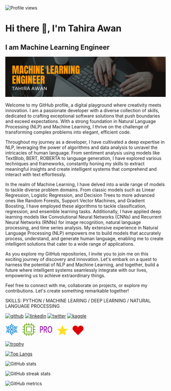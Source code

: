 ![Profile views](https://gpvc.arturio.dev/tahira2910)  

# Hi there 👋, I'm Tahira Awan
## I am Machine Learning Engineer
![I am Machine Learning Engineer](3.png)

Welcome to my GitHub profile, a digital playground where creativity meets innovation. I am a passionate developer with a diverse collection of skills, dedicated to crafting exceptional software solutions that push boundaries and exceed expectations. With a strong foundation in Natural Language Processing (NLP) and Machine Learning, I thrive on the challenge of transforming complex problems into elegant, efficient code.

Throughout my journey as a developer, I have cultivated a deep expertise in NLP, leveraging the power of algorithms and data analysis to unravel the intricacies of human language. From sentiment analysis using models like TextBlob, BERT, ROBERTA to language generation, I have explored various techniques and frameworks, constantly honing my skills to extract meaningful insights and create intelligent systems that comprehend and interact with text effortlessly.

In the realm of Machine Learning, I have delved into a wide range of models to tackle diverse problem domains. From classic models such as Linear Regression, Logistic Regression, and Decision Trees to more advanced ones like Random Forests, Support Vector Machines, and Gradient Boosting, I have employed these algorithms to tackle classification, regression, and ensemble learning tasks. Additionally, I have applied deep learning models like Convolutional Neural Networks (CNNs) and Recurrent Neural Networks (RNNs) for image recognition, natural language processing, and time series analysis.
My extensive experience in Natural Language Processing (NLP) empowers me to build models that accurately process, understand, and generate human language, enabling me to create intelligent solutions that cater to a wide range of applications.

As you explore my GitHub repositories, I invite you to join me on this exciting journey of discovery and innovation. Let's embark on a quest to harness the potential of NLP and Machine Learning, and together, build a future where intelligent systems seamlessly integrate with our lives, empowering us to achieve extraordinary things.

Feel free to connect with me, collaborate on projects, or explore my contributions. Let's create something remarkable together!

SKILLS: PYTHON / MACHINE LEARING / DEEP LEARNING / NATURAL LANGUAGE PROCESSING


[<img src='https://cdn.jsdelivr.net/npm/simple-icons@3.0.1/icons/github.svg' alt='github' height='40'>](https://github.com/tahira2910)  [<img src='https://cdn.jsdelivr.net/npm/simple-icons@3.0.1/icons/linkedin.svg' alt='linkedin' height='40'>](https://www.linkedin.com/in/tahirabibi/)  [<img src='https://cdn.jsdelivr.net/npm/simple-icons@3.0.1/icons/twitter.svg' alt='twitter' height='40'>](https://twitter.com/Tahira_awan10)  [<img src='https://cdn.jsdelivr.net/npm/simple-icons@3.0.1/icons/kaggle.svg' alt='kaggle' height='40'>](https://www.kaggle.com/alaajah)  

<a href='https://archiveprogram.github.com/'><img src='https://raw.githubusercontent.com/acervenky/animated-github-badges/master/assets/acbadge.gif' width='40' height='40'></a> <a href='https://docs.github.com/en/developers'><img src='https://raw.githubusercontent.com/acervenky/animated-github-badges/master/assets/devbadge.gif' width='40' height='40'></a> <a href='https://github.com/pricing'><img src='https://raw.githubusercontent.com/acervenky/animated-github-badges/master/assets/pro.gif' width='40' height='40'></a> <a href='https://stars.github.com/'><img src='https://raw.githubusercontent.com/acervenky/animated-github-badges/master/assets/starbadge.gif' width='35' height='35'></a> <a href='https://docs.github.com/en/github/supporting-the-open-source-community-with-github-sponsors'><img src='https://raw.githubusercontent.com/acervenky/animated-github-badges/master/assets/sponsorbadge.gif' width='35' height='35'></a> 

[![trophy](https://github-profile-trophy.vercel.app/?username=tahira2910)](https://github.com/ryo-ma/github-profile-trophy)

[![Top Langs](https://github-readme-stats.vercel.app/api/top-langs/?username=tahira2910)](https://github.com/anuraghazra/github-readme-stats)

![GitHub stats](https://github-readme-stats.vercel.app/api?username=tahira2910&show_icons=true&count_private=true)  

![GitHub streak stats](https://streak-stats.demolab.com/?user=tahira2910)  

![GitHub metrics](https://metrics.lecoq.io/tahira2910)
